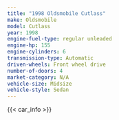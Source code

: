 ```yaml
---
title: "1998 Oldsmobile Cutlass"
make: Oldsmobile
model: Cutlass
year: 1998
engine-fuel-type: regular unleaded
engine-hp: 155
engine-cylinders: 6
transmission-type: Automatic
driven-wheels: Front wheel drive
number-of-doors: 4
market-category: N/A
vehicle-size: Midsize
vehicle-style: Sedan
---
```


{{< car_info >}}
